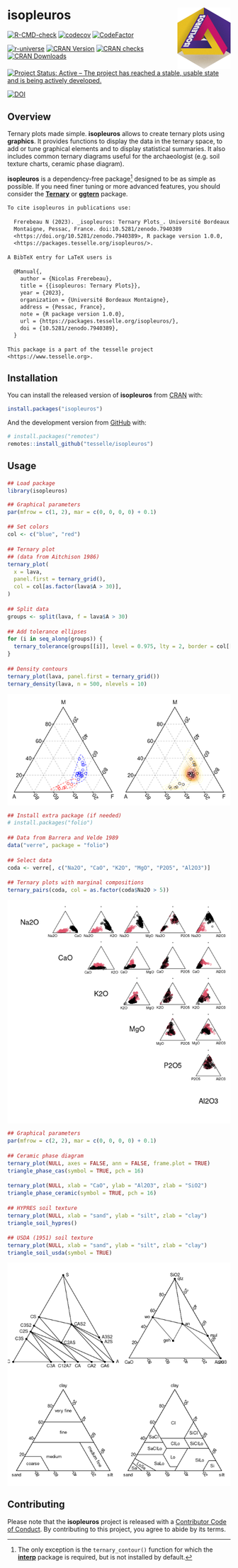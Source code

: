 
<!-- README.md is generated from README.Rmd. Please edit that file -->

# isopleuros <img width=120px src="man/figures/logo.png" align="right" />

<!-- badges: start -->

[![R-CMD-check](https://github.com/tesselle/isopleuros/workflows/R-CMD-check/badge.svg)](https://github.com/tesselle/isopleuros/actions)
[![codecov](https://codecov.io/gh/tesselle/isopleuros/branch/main/graph/badge.svg?token=QnnAqgIIUp)](https://app.codecov.io/gh/tesselle/isopleuros)
[![CodeFactor](https://www.codefactor.io/repository/github/tesselle/isopleuros/badge/main)](https://www.codefactor.io/repository/github/tesselle/isopleuros/overview/main)

<a href="https://tesselle.r-universe.dev/isopleuros"
class="pkgdown-devel"><img
src="https://tesselle.r-universe.dev/badges/isopleuros"
alt="r-universe" /></a>
<a href="https://cran.r-project.org/package=isopleuros"
class="pkgdown-release"><img
src="http://www.r-pkg.org/badges/version/isopleuros"
alt="CRAN Version" /></a> <a
href="https://cran.r-project.org/web/checks/check_results_isopleuros.html"
class="pkgdown-release"><img
src="https://badges.cranchecks.info/worst/isopleuros.svg"
alt="CRAN checks" /></a>
<a href="https://cran.r-project.org/package=isopleuros"
class="pkgdown-release"><img
src="http://cranlogs.r-pkg.org/badges/isopleuros"
alt="CRAN Downloads" /></a>

[![Project Status: Active – The project has reached a stable, usable
state and is being actively
developed.](https://www.repostatus.org/badges/latest/active.svg)](https://www.repostatus.org/#active)

[![DOI](https://zenodo.org/badge/DOI/10.5281/zenodo.7940389.svg)](https://doi.org/10.5281/zenodo.7940389)
<!-- badges: end -->

## Overview

Ternary plots made simple. **isopleuros** allows to create ternary plots
using **graphics**. It provides functions to display the data in the
ternary space, to add or tune graphical elements and to display
statistical summaries. It also includes common ternary diagrams useful
for the archaeologist (e.g. soil texture charts, ceramic phase diagram).

**isopleuros** is a dependency-free package[^1] designed to be as simple
as possible. If you need finer tuning or more advanced features, you
should consider the [**Ternary**](https://ms609.github.io/Ternary/) or
[**ggtern**](http://www.ggtern.com/) package.

    To cite isopleuros in publications use:

      Frerebeau N (2023). _isopleuros: Ternary Plots_. Université Bordeaux
      Montaigne, Pessac, France. doi:10.5281/zenodo.7940389
      <https://doi.org/10.5281/zenodo.7940389>, R package version 1.0.0, 
      <https://packages.tesselle.org/isopleuros/>.

    A BibTeX entry for LaTeX users is

      @Manual{,
        author = {Nicolas Frerebeau},
        title = {{isopleuros: Ternary Plots}},
        year = {2023},
        organization = {Université Bordeaux Montaigne},
        address = {Pessac, France},
        note = {R package version 1.0.0},
        url = {https://packages.tesselle.org/isopleuros/},
        doi = {10.5281/zenodo.7940389},
      }

    This package is a part of the tesselle project
    <https://www.tesselle.org>.

## Installation

You can install the released version of **isopleuros** from
[CRAN](https://CRAN.R-project.org) with:

``` r
install.packages("isopleuros")
```

And the development version from [GitHub](https://github.com/) with:

``` r
# install.packages("remotes")
remotes::install_github("tesselle/isopleuros")
```

## Usage

``` r
## Load package
library(isopleuros)
```

``` r
## Graphical parameters
par(mfrow = c(1, 2), mar = c(0, 0, 0, 0) + 0.1)

## Set colors
col <- c("blue", "red")

## Ternary plot
## (data from Aitchison 1986)
ternary_plot(
  x = lava, 
  panel.first = ternary_grid(),
  col = col[as.factor(lava$A > 30)],
)

## Split data
groups <- split(lava, f = lava$A > 30)

## Add tolerance ellipses
for (i in seq_along(groups)) {
  ternary_tolerance(groups[[i]], level = 0.975, lty = 2, border = col[[i]])
}

## Density contours
ternary_plot(lava, panel.first = ternary_grid())
ternary_density(lava, n = 500, nlevels = 10)
```

<img src="man/figures/README-ternary-1.png" style="display: block; margin: auto;" />

``` r
## Install extra package (if needed)
# install.packages("folio")

## Data from Barrera and Velde 1989
data("verre", package = "folio")

## Select data
coda <- verre[, c("Na2O", "CaO", "K2O", "MgO", "P2O5", "Al2O3")]

## Ternary plots with marginal compositions
ternary_pairs(coda, col = as.factor(coda$Na2O > 5))
```

<img src="man/figures/README-pairs-1.png" style="display: block; margin: auto;" />

``` r
## Graphical parameters
par(mfrow = c(2, 2), mar = c(0, 0, 0, 0) + 0.1)

## Ceramic phase diagram
ternary_plot(NULL, axes = FALSE, ann = FALSE, frame.plot = TRUE)
triangle_phase_cas(symbol = TRUE, pch = 16)

ternary_plot(NULL, xlab = "CaO", ylab = "Al2O3", zlab = "SiO2")
triangle_phase_ceramic(symbol = TRUE, pch = 16)

## HYPRES soil texture
ternary_plot(NULL, xlab = "sand", ylab = "silt", zlab = "clay")
triangle_soil_hypres()

## USDA (1951) soil texture
ternary_plot(NULL, xlab = "sand", ylab = "silt", zlab = "clay")
triangle_soil_usda(symbol = TRUE)
```

<img src="man/figures/README-charts-1.png" style="display: block; margin: auto;" />

## Contributing

Please note that the **isopleuros** project is released with a
[Contributor Code of Conduct](https://www.tesselle.org/conduct.html). By
contributing to this project, you agree to abide by its terms.

[^1]: The only exception is the `ternary_contour()` function for which
    the [**interp**](https://cran.r-project.org/package=interp) package 
    is required, but is not installed by default.
